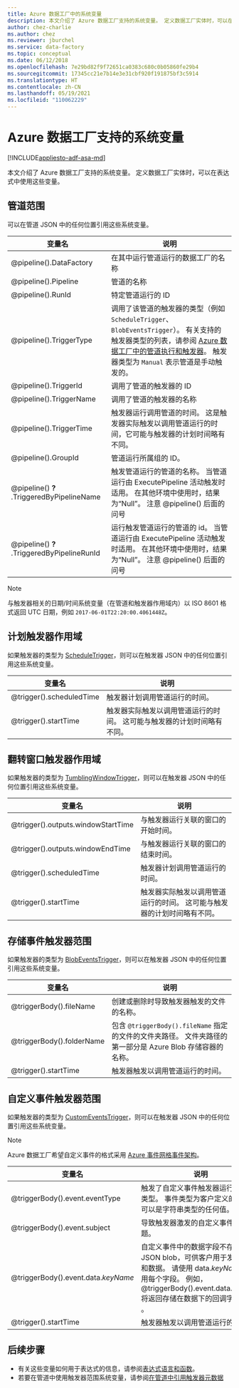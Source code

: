 ```yaml
---
title: Azure 数据工厂中的系统变量
description: 本文介绍了 Azure 数据工厂支持的系统变量。 定义数据工厂实体时，可以在表达式中使用这些变量。
author: chez-charlie
ms.author: chez
ms.reviewer: jburchel
ms.service: data-factory
ms.topic: conceptual
ms.date: 06/12/2018
ms.openlocfilehash: 7e29bd82f9f72651ca0383c680c0b05860fe29b4
ms.sourcegitcommit: 17345cc21e7b14e3e31cbf920f191875bf3c5914
ms.translationtype: HT
ms.contentlocale: zh-CN
ms.lasthandoff: 05/19/2021
ms.locfileid: "110062229"
---
```

# <a name="system-variables-supported-by-azure-data-factory"></a>Azure 数据工厂支持的系统变量

[!INCLUDE[appliesto-adf-asa-md](includes/appliesto-adf-asa-md.md)]

本文介绍了 Azure 数据工厂支持的系统变量。 定义数据工厂实体时，可以在表达式中使用这些变量。

## <a name="pipeline-scope"></a>管道范围

可以在管道 JSON 中的任何位置引用这些系统变量。

| 变量名 | 说明 |
| --- | --- |
| @pipeline().DataFactory |在其中运行管道运行的数据工厂的名称 |
| @pipeline().Pipeline |管道的名称 |
| @pipeline().RunId |特定管道运行的 ID |
| @pipeline().TriggerType |调用了该管道的触发器的类型（例如 `ScheduleTrigger`、`BlobEventsTrigger`）。 有关支持的触发器类型的列表，请参阅 [Azure 数据工厂中的管道执行和触发器](concepts-pipeline-execution-triggers.md)。 触发器类型为 `Manual` 表示管道是手动触发的。 |
| @pipeline().TriggerId|调用了管道的触发器的 ID |
| @pipeline().TriggerName|调用了管道的触发器的名称 |
| @pipeline().TriggerTime|触发器运行调用管道的时间。 这是触发器实际触发以调用管道运行的时间，它可能与触发器的计划时间略有不同。  |
| @pipeline().GroupId | 管道运行所属组的 ID。 |
| @pipeline() __?__ .TriggeredByPipelineName | 触发管道运行的管道的名称。 当管道运行由 ExecutePipeline 活动触发时适用。 在其他环境中使用时，结果为“Null”。 注意 @pipeline() 后面的问号 |
| @pipeline() __?__ .TriggeredByPipelineRunId | 运行触发管道运行的管道的 id。 当管道运行由 ExecutePipeline 活动触发时适用。 在其他环境中使用时，结果为“Null”。 注意 @pipeline() 后面的问号 |

>[!NOTE]
>与触发器相关的日期/时间系统变量（在管道和触发器作用域内）以 ISO 8601 格式返回 UTC 日期，例如 `2017-06-01T22:20:00.4061448Z`。

## <a name="schedule-trigger-scope"></a>计划触发器作用域

如果触发器的类型为 [ScheduleTrigger](concepts-pipeline-execution-triggers.md#schedule-trigger)，则可以在触发器 JSON 中的任何位置引用这些系统变量。

| 变量名 | 说明 |
| --- | --- |
| @trigger().scheduledTime |触发器计划调用管道运行的时间。 |
| @trigger().startTime |触发器实际触发以调用管道运行的时间。 这可能与触发器的计划时间略有不同。 |

## <a name="tumbling-window-trigger-scope"></a>翻转窗口触发器作用域

如果触发器的类型为 [TumblingWindowTrigger](concepts-pipeline-execution-triggers.md#tumbling-window-trigger)，则可以在触发器 JSON 中的任何位置引用这些系统变量。

| 变量名 | 说明 |
| --- | --- |
| @trigger().outputs.windowStartTime |与触发器运行关联的窗口的开始时间。 |
| @trigger().outputs.windowEndTime |与触发器运行关联的窗口的结束时间。 |
| @trigger().scheduledTime |触发器计划调用管道运行的时间。 |
| @trigger().startTime |触发器实际触发以调用管道运行的时间。 这可能与触发器的计划时间略有不同。 |

## <a name="storage-event-trigger-scope"></a>存储事件触发器范围

如果触发器的类型为 [BlobEventsTrigger](concepts-pipeline-execution-triggers.md#event-based-trigger)，则可以在触发器 JSON 中的任何位置引用这些系统变量。

| 变量名 | 说明 |
| --- | --- |
| @triggerBody().fileName  |创建或删除时导致触发器触发的文件的名称。   |
| @triggerBody().folderName  |包含 `@triggerBody().fileName` 指定的文件的文件夹路径。 文件夹路径的第一部分是 Azure Blob 存储容器的名称。  |
| @trigger().startTime |触发器触发以调用管道运行的时间。 |

## <a name="custom-event-trigger-scope"></a>自定义事件触发器范围

如果触发器的类型为 [CustomEventsTrigger](concepts-pipeline-execution-triggers.md#event-based-trigger)，则可以在触发器 JSON 中的任何位置引用这些系统变量。

>[!NOTE]
>Azure 数据工厂希望自定义事件的格式采用 [Azure 事件网格事件架构](../event-grid/event-schema.md)。

| 变量名 | 说明
| --- | --- |
| @triggerBody().event.eventType | 触发了自定义事件触发器运行的事件类型。 事件类型为客户定义的字段，可以是字符串类型的任何值。 |
| @triggerBody().event.subject | 导致触发器激发的自定义事件的主题。 |
| @triggerBody().event.data._keyName_ | 自定义事件中的数据字段不存在 JSON blob，可供客户用于发送消息和数据。 请使用 data._keyName_ 来引用每个字段。 例如，@triggerBody().event.data.callback 将返回存储在数据下的回调字段的值 。 |
| @trigger().startTime | 触发器触发以调用管道运行的时间。 |

## <a name="next-steps"></a>后续步骤

* 有关这些变量如何用于表达式的信息，请参阅[表达式语言和函数](control-flow-expression-language-functions.md)。
* 若要在管道中使用触发器范围系统变量，请参阅[在管道中引用触发器元数据](how-to-use-trigger-parameterization.md)
